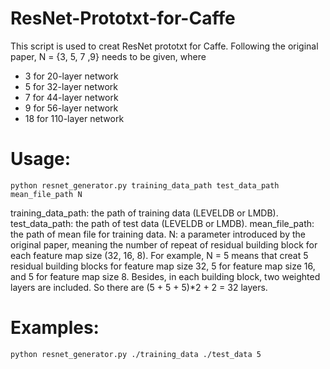 # ResNet-Prototxt-for-Caffe

This script is used to creat ResNet prototxt for Caffe. Following the original paper, N = {3, 5, 7 ,9} needs to be given, where
- 3  for 20-layer network
- 5  for 32-layer network
- 7  for 44-layer network
- 9  for 56-layer network
- 18 for 110-layer network

# Usage:

```
python resnet_generator.py training_data_path test_data_path mean_file_path N
```

training_data_path: the path of training data (LEVELDB or LMDB).
    test_data_path: the path of test data (LEVELDB or LMDB).
    mean_file_path: the path of mean file for training data.
                 N: a parameter introduced by the original paper, meaning the number of repeat of residual
                    building block for each feature map size (32, 16, 8).
                    For example, N = 5 means that creat 5 residual building blocks for feature map size 32,
                    5 for feature map size 16, and 5 for feature map size 8. Besides, in each building block,
                    two weighted layers are included. So there are (5 + 5 + 5)*2 + 2 = 32 layers.
# Examples: 

```
python resnet_generator.py ./training_data ./test_data 5
```